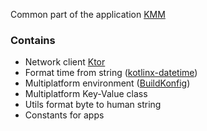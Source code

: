 Common part of the application [KMM](https://kotlinlang.org/docs/kmm-overview.html)

### Contains
* Network client [Ktor](https://ktor.io/)
* Format time from string ([kotlinx-datetime](https://github.com/Kotlin/kotlinx-datetime))
* Multiplatform environment ([BuildKonfig](https://github.com/yshrsmz/BuildKonfig))
* Multiplatform Key-Value class
* Utils format byte to human string
* Constants for apps
